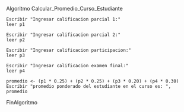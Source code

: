 Algoritmo Calcular_Promedio_Curso_Estudiante
	
	Escribir "Ingresar calificacion parcial 1:"
	leer p1
	
	Escribir "Ingresar calificacion parcial 2:"
	leer p2
	
	Escribir "Ingresar calificacion participacion:"
	leer p3
	
	Escribir "Ingresar calificacion examen final:"
	leer p4
	
	promedio <- (p1 * 0.25) + (p2 * 0.25) + (p3 * 0.20) + (p4 * 0.30)
	Escribir "promedio ponderado del estudiante en el curso es: ", promedio
	
FinAlgoritmo
